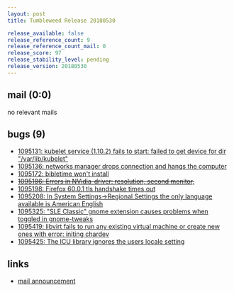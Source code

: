 ```yaml
---
layout: post
title: Tumbleweed Release 20180530

release_available: false
release_reference_count: 9
release_reference_count_mail: 0
release_score: 97
release_stability_level: pending
release_version: 20180530
---
```


## mail (0:0)

no relevant mails

## bugs (9)

<!--more-->

- [1095131: kubelet service (1.10.2) fails to start: failed to get device for dir "/var/lib/kubelet"](https://bugzilla.opensuse.org/show_bug.cgi?id=1095131)
- [1095136: networks manager drops connection and hangs the computer](https://bugzilla.opensuse.org/show_bug.cgi?id=1095136)
- [1095172: bibletime won't install](https://bugzilla.opensuse.org/show_bug.cgi?id=1095172)
- ~~[1095186: Errors in NVidia-driver: resolution, second monitor,](https://bugzilla.opensuse.org/show_bug.cgi?id=1095186)~~
- [1095198: Firefox 60.0.1 tls handshake times out](https://bugzilla.opensuse.org/show_bug.cgi?id=1095198)
- [1095208: In System Settings->Regional Settings the only language available is American English](https://bugzilla.opensuse.org/show_bug.cgi?id=1095208)
- [1095325: "SLE Classic" gnome extension causes problems when toggled in gnome-tweaks](https://bugzilla.opensuse.org/show_bug.cgi?id=1095325)
- [1095419: libvirt fails to run any existing virtual machine or create new ones with error: initing chardev](https://bugzilla.opensuse.org/show_bug.cgi?id=1095419)
- [1095425: The ICU library ignores the users locale setting](https://bugzilla.opensuse.org/show_bug.cgi?id=1095425)



## links

- [mail announcement](https://lists.opensuse.org/opensuse-factory/2018-05/msg00535.html)
